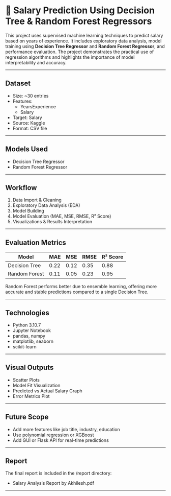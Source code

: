 # 💼 Salary Prediction Using Decision Tree & Random Forest Regressors

This project uses supervised machine learning techniques to predict salary based on years of experience. It includes exploratory data analysis, model training using **Decision Tree Regressor** and **Random Forest Regressor**, and performance evaluation. The project demonstrates the practical use of regression algorithms and highlights the importance of model interpretability and accuracy.

---

## Dataset

- Size: ~30 entries
- Features:
  - YearsExperience
  - Salary
- Target: Salary
- Source: Kaggle
- Format: CSV file

---

## Models Used

- Decision Tree Regressor
- Random Forest Regressor

---

## Workflow

1. Data Import & Cleaning
2. Exploratory Data Analysis (EDA)
3. Model Building
4. Model Evaluation (MAE, MSE, RMSE, R² Score)
5. Visualizations & Results Interpretation

---

## Evaluation Metrics

| Model              | MAE   | MSE   | RMSE  | R² Score |
|-------------------|-------|-------|-------|----------|
| Decision Tree      | 0.22  | 0.12  | 0.35  | 0.88     |
| Random Forest      | 0.11  | 0.05  | 0.23  | 0.95     |

Random Forest performs better due to ensemble learning, offering more accurate and stable predictions compared to a single Decision Tree.

---

## Technologies

- Python 3.10.7
- Jupyter Notebook
- pandas, numpy
- matplotlib, seaborn
- scikit-learn

---

## Visual Outputs

- Scatter Plots
- Model Fit Visualization
- Predicted vs Actual Salary Graph
- Error Metrics Plot

---

## Future Scope

- Add more features like job title, industry, education
- Use polynomial regression or XGBoost
- Add GUI or Flask API for real-time predictions

---

## Report

The final report is included in the /report directory:
- Salary Analysis Report by Akhilesh.pdf

---
